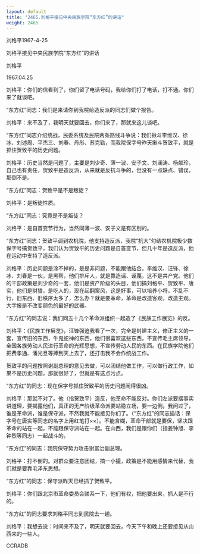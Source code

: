 ```yaml
---
layout: default
title: "2465.刘格平接见中央民族学院“东方红”的讲话"
weight: 2465
---
```


刘格平1967-4-25

刘格平接见中央民族学院“东方红”的讲话

刘格平

1967.04.25

刘格平：你们的信看到了，你们留了电话号码，我给你们打了电话，打不通。你们来了就谈吧。

“东方红”同志：我们是来请你到我院给造反派的同志们做个报告。

刘格平：来不及了，我明天就要回去，你们来了，那就来这儿谈吧。

“东方红”同志介绍统战，民委系统及民院两条路线斗争说：我们揪斗李维汉、徐冰、刘述周、平杰三、刘春、丹彤、苏克勤，而我院保字号昨天揪斗贺致平，就是抓住贺致平的历史问题。

刘格平：历史当然是问题了，主要是刘少奇、薄一波、安子文、刘澜涛、杨献珍，自己也有责任，贺致平是造反派，从来就是反抗斗争的，但没有一点缺点、错误，那倒不是。

“东方红”同志：贺致平是不是叛徒？

刘格平：是叛徒性质。

“东方红”同志：究竟是不是叛徒？

刘格平：是自首变节行为，当然同薄一波、安子文是有区别的。

“东方红”同志：贺致平调到农机院，他支持造反派，我院“抗大”勾结农机院极少数保字号搞贺致平，我们认为贺致平的历史问题是自首变节，但几十年是造反派，他在运动中支持了造反派。

刘格平：历史问题是涂不掉的，是是非问题，不能跟他结合。李维汉、汪锋、徐冰、刘春是一伙，是黑帮，他们排斥人，就是靠造谣、诬蔑，这不是共产党。他们的干部政策是刘少奇的一套，他们是资产阶级的头目，他们搞刘格平、贺致平、唐实，他们是豺狼，是吃人的，现在起翻案风，这是好事，可以培养小将。不乱不行，旧东西、旧秩序太多了，怎么办？就是要革命，革命是改造客观，改造主观。大字报是不改变颜色的最好的武器。

“东方红”的同志说：我们同五十几个革命派组织一起造了《民族工作展览》的反。

刘格平：《民族工作展览》，汪锋强迫我看了一次，完全是封建主义，修正主义的一套，宣传旧的东西，牛鬼蛇神的东西，他们很喜欢这些东西，不宣传毛主席领导，全国各族劳动人民进行革命的光辉思想，不宣传劳动人民的东西。在民族学院他们把费孝通、潘光旦等捧到天上去了，还打击我不会作统战工作。

贺致平的问题按照谢副总理的意见去做，可以团结他做工作，可以做行政工作，如果不是历史问题，那就很好了，但就是有这点污点。

“东方红”的同志：现在保字号抓住贺致平的历史问题闹得很凶。

刘格平：那就不对了。他（指贺致平）造反，他革命不能反对。你们左派要摆事实讲道理，要揭露他们，真正的无产阶级革命派要站稳立场，要一边倒。我问过了，谁是革命派，谁是保守派，不然我就不能接见你们了。（“东方红”的同志插话：保字号在唐实等同志的名字上用红笔打××）。不能含糊，革命干部就是要保，坚决跟革命的站在一起，不能跟保守派站在一起。在山西，我们是跟你们（指姜钟旭、李钟烈等同志）一起战斗的。

“东方红”的同志：我院保守势力攻击谢富治副总理。

刘格平：打不倒的。对群众要注意团结，搞一小撮，政策是不能用感情来代替，我们就是要靠毛泽东思想。

“东方红”的同志：保守派昨天已经抓了贺致平。

刘格平：你们跟北京市革命委员会联系一下，他们有权，把他要出来，抓人是不行的。

“东方红”的同志要求刘格平同志到民院去一趟。

刘格平：我想去说：时间来不及了，明天就要回去，今天下午和晚上还要接见从山西来的一些人。

CCRADB

